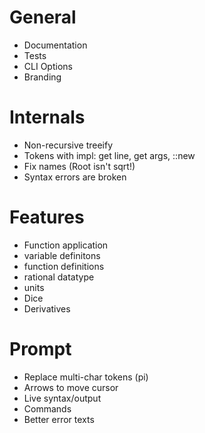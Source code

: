 # General
 - Documentation
 - Tests
 - CLI Options
 - Branding

# Internals
 - Non-recursive treeify
 - Tokens with impl: get line, get args, ::new
 - Fix names (Root isn't sqrt!)
 - Syntax errors are broken

# Features
 - Function application
 - variable definitons
 - function definitions
 - rational datatype
 - units
 - Dice
 - Derivatives

# Prompt
 - Replace multi-char tokens (pi)
 - Arrows to move cursor
 - Live syntax/output
 - Commands
 - Better error texts